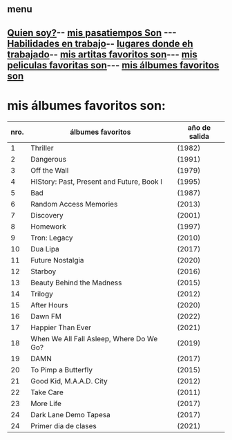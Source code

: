 ## menu 
## [Quien soy?](./quiensoy.md)-- [mis pasatiempos Son](./pasatiempos.md) ---[Habilidades en trabajo](./experiencia.md)-- [lugares donde eh trabajado](./lugares.md)-- [mis artitas favoritos son](./artistas.md)--- [mis peliculas favoritas son](./peliculas.md)--- [mis álbumes favoritos son](./álbumes.md) 


# mis álbumes favoritos son:
| nro.| álbumes favoritos | año de salida  |
| ---- | ------------- |---------|
| 1 | Thriller  |(1982)| 
| 2 | Dangerous |(1991) |
| 3 |Off the Wall  |(1979) |
| 4 | HIStory: Past, Present and Future, Book I |(1995)| 
| 5  |  Bad |(1987) |
| 6 |Random Access Memories  |(2013)| 
| 7 |  Discovery|(2001) |
|  8 | Homework |(1997) |
|  9 | Tron: Legacy|(2010)|  
| 10 |  Dua Lipa | (2017) | 
| 11  | Future Nostalgia | (2020)|
| 12  | Starboy |(2016)  |
| 13  | Beauty Behind the Madness | (2015)|
| 14  | Trilogy  | (2012)|
| 15  | After Hours  |(2020)| 
| 16  | Dawn FM  | (2022) |
| 17  | Happier Than Ever  | (2021)| 
| 18 | When We All Fall Asleep, Where Do We Go? | (2019) |
| 19 | DAMN  |(2017) |
| 20  | To Pimp a Butterfly  |(2015) |
| 21  | Good Kid, M.A.A.D. City   |(2012) |
| 22  | Take Care   | (2011)|
| 23 |  More Life  | (2017)|
| 24  | Dark Lane Demo Tapesa  | (2017)|
| 24  |  Primer dia de clases | (2021) |


 

